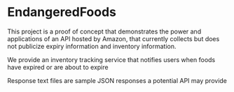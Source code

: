 # EndangeredFoods

This project is a proof of concept that demonstrates the power and applications of an API hosted by Amazon, that currently 
collects but does not publicize expiry information and inventory information.

We provide an inventory tracking service that notifies users when foods have expired or are about to expire

Response text files are sample JSON responses a potential API may provide
